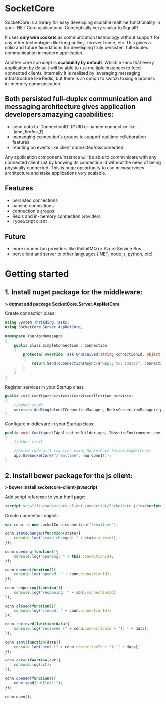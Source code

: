 ﻿# SocketCore

SocketCore is a library for easy developing scalable realtime functionality in your .NET Core applications.
Conceptually very similar to SignalR.

It uses **only web sockets** as communication technology without support for any other technologies like long polling, forever frame, etc.
This gives a solid and future foundations for developing truly persistent full-duplex communication in modern application.

Another core conncept is **scalability by default**.
Which means that every application by default will be able to use multiple instances to feed connected clients.
Internally it is realized by leveraging messaging infrastructure like Redis, but there is an option to switch to single process in-memory communication.

## Both persisted full-duplex communication and messaging architecture gives application developers amazying capabilities:
* send data to 'ConnectionID' (GUID or named connection like 'john_firefox_1')
* mananging connection's groups to support realtime collaboration features
* reacting on events like client connected/disconnedted

 Any application component/instance will be able to communicate with any connected client just by knowing its connection id without the need of being physically connected. This is huge opportunity to use microservices architecture and make applications very scalable.

 ## Features
 * persisted connections
 * naming connections
 * connection's groups
 * Redis and in-memory connection providers
 * TypeScript client

 ## Future
 * more connection providers like RabbitMQ or Azure Service Bus
 * port client and server to other languages (.NET, node.js, python, etc)



# Getting started

## 1. Install nuget package for the middleware:
**> dotnet add package SocketCore.Server.AspNetCore**

Create connection class:
```csharp
using System.Threading.Tasks;
using SocketCore.Server.AspNetCore;

namespace YourAppNamesapce
{
    public class SimpleConnection : Connection
    {
        protected override Task OnReceived(string connectionId, object data)
        {
            return SendToConnectionsAsync($"Reply to: {data}", connectionId);
        }
    }
}
```

Register services in your Startup class:
```csharp
public void ConfigureServices(IServiceCollection services)
{
    //other stuff
    services.AddSingleton<IConnectionManager, RedisConnectionManager>(provider => new RedisConnectionManager("localhost"));
}
```

Configure middleware in your Startup class:
```csharp
public void Configure(IApplicationBuilder app, IHostingEnvironment env, ILoggerFactory loggerFactory, IApplicationLifetime applicationLifetime)
{
    //other stuff

    //below code will require: using SocketCore.Server.AspNetCore;
    app.UseSocketCore("/realtime", new Conn1());
}
```

## 2. Install bower package for the js client:
**> bower install socketcore-client-javascript**

Add script reference to your html page:
```html
<script src="/lib/socketcore-client-javascript/SocketCore.js"></script>
```

Create connection object:
```js
var conn  = new socketCore.connection("/realtime");

conn.stateChanged(function(state){
    console.log("state changed: " + state.current);
});

conn.opening(function(){
    console.log("opening: " + this.connectionId);
});

conn.opened(function(){
    console.log("opened: " + conn.connectionId);
});

conn.reopening(function(){
    console.log("reopening: " + conn.connectionId);
});

conn.closed(function(){
    console.log("closed: " + conn.connectionId);
});

conn.recieved(function(data){
    console.log("recieved (" + conn.connectionId + "): " + data);
});

conn.sent(function(data){
    console.log("sent (" + conn.connectionId + "): " + data);
});

conn.error(function(evt){
    console.log(evt);
});

conn.opened(function(){
    conn.send("Hello!!!");
});

conn.open();
```
